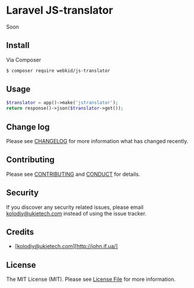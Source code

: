 # Laravel JS-translator

Soon

## Install

Via Composer

``` bash
$ composer require webkid/js-translator
```

## Usage

``` php
$translator = app()->make('jstranslator');
return response()->json($translator->get());
```

## Change log

Please see [CHANGELOG](CHANGELOG.md) for more information what has changed recently.


## Contributing

Please see [CONTRIBUTING](CONTRIBUTING.md) and [CONDUCT](CONDUCT.md) for details.

## Security

If you discover any security related issues, please email kolodiy@ukietech.com instead of using the issue tracker.

## Credits

- [kolodiy@ukietech.com][http://john.if.ua/]

## License

The MIT License (MIT). Please see [License File](LICENSE.md) for more information.
